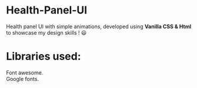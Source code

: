 # Health-Panel-UI
Health panel UI with simple animations, developed using **Vanilla CSS & Html** to showcase my design skills ! :smiley:

# Libraries used:
Font awesome. <br />
Google fonts.
